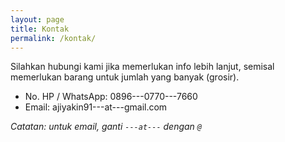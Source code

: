 ```yaml
---
layout: page
title: Kontak
permalink: /kontak/
---
```


Silahkan hubungi kami jika memerlukan info lebih lanjut, semisal
memerlukan barang untuk jumlah yang banyak (grosir).

- No. HP / WhatsApp: 0896---0770---7660
- Email: ajiyakin91---at---gmail.com

_Catatan: untuk email, ganti `---at---` dengan `@`_